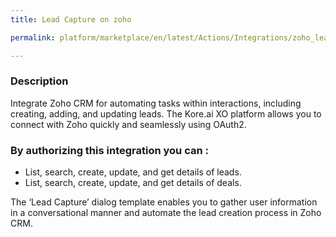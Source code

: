 ```yaml
---
title: Lead Capture on zoho

permalink: platform/marketplace/en/latest/Actions/Integrations/zoho_leadCapture

---
```


### Description

Integrate Zoho CRM for automating tasks within interactions, including creating, adding, and updating leads. The Kore.ai XO platform allows you to connect with Zoho quickly and seamlessly using OAuth2.

### By authorizing this integration you can :
- List, search, create, update, and get details of leads.
- List, search, create, update, and get details of deals.

The ‘Lead Capture’ dialog template enables you to gather user information in a conversational manner and automate the lead creation process in Zoho CRM.